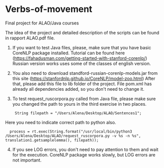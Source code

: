 # Verbs-of-movement
Final project for ALAO/Java courses

The idea of the project and detailed description of the scripts can be found in rapport ALAO.pdf file. 

1) If you want to test Java files, please, make sure that you have basic CoreNLP package installed. 
Tutorial can be found here (https://fahadusman.com/getting-started-with-stanford-corenlp/)
Russian version works uses some of the classes of english version.

2) You also need to download standford-russian-corenlp-models.jar from this site (https://stanfordnlp.github.io/CoreNLP/model-zoo.html)
After that, please add this file to lib folder of the project. File pom.xml has already all dependencies added, so you don't need to change it.

3) To test request_ruscorpora.py called from Java file, please make sure you changed the path to yours in the third exercise in two places.

    
		String filepath = "/Users/Alena/Desktop/ALAO/Sentences1";
    
 Here you need to indicate correct path to python also.
    
	  process = rt.exec(String.format("/usr/local/bin/python3 /Users/Alena/Desktop/ALAO/request_ruscorpora.py -v %s -n %s", translation1.getsamplelemma(), filepath));
    
 4) If you see LOG errors, you don't need to pay attention to them and wait for the execution. 
 CoreNLP package works slowly, but LOG errors are not important. 
